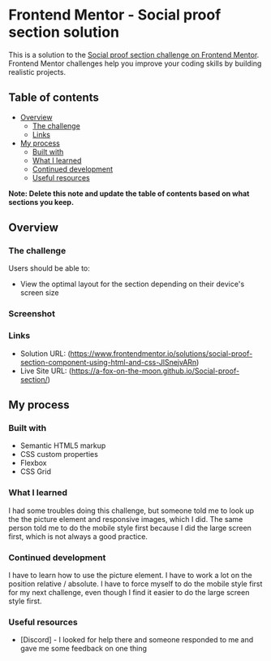 # Frontend Mentor - Social proof section solution

This is a solution to the [Social proof section challenge on Frontend Mentor](https://www.frontendmentor.io/challenges/social-proof-section-6e0qTv_bA). Frontend Mentor challenges help you improve your coding skills by building realistic projects.

## Table of contents

- [Overview](#overview)
  - [The challenge](#the-challenge)
  - [Links](#links)
- [My process](#my-process)
  - [Built with](#built-with)
  - [What I learned](#what-i-learned)
  - [Continued development](#continued-development)
  - [Useful resources](#useful-resources)

**Note: Delete this note and update the table of contents based on what sections you keep.**

## Overview

### The challenge

Users should be able to:

- View the optimal layout for the section depending on their device's screen size

### Screenshot

### Links

- Solution URL: (https://www.frontendmentor.io/solutions/social-proof-section-component-using-html-and-css-JlSnejvARn)
- Live Site URL: (https://a-fox-on-the-moon.github.io/Social-proof-section/)

## My process

### Built with

- Semantic HTML5 markup
- CSS custom properties
- Flexbox
- CSS Grid

### What I learned

I had some troubles doing this challenge, but someone told me to look up the the picture element and responsive images, which I did.
The same person told me to do the mobile style first because I did the large screen first, which is not always a good practice.

### Continued development

I have to learn how to use the picture element. I have to work a lot on the position relative / absolute.
I have to force myself to do the mobile style first for my next challenge, even though I find it easier to do the large screen style first.

### Useful resources

- [Discord] - I looked for help there and someone responded to me and gave me some feedback on one thing
